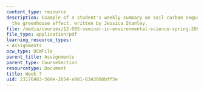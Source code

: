```yaml
---
content_type: resource
description: Example of a student's weekly summary on soil carbon sequestration and
  the greenhouse effect, written by Jessica Stanley.
file: /media/courses/12-085-seminar-in-environmental-science-spring-2008/23176483569e2654a9816343086bff5e_stanley_w7.pdf
file_type: application/pdf
learning_resource_types:
- Assignments
ocw_type: OCWFile
parent_title: Assignments
parent_type: CourseSection
resourcetype: Document
title: Week 7
uid: 23176483-569e-2654-a981-6343086bff5e
---
```


